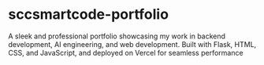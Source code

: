 # sccsmartcode-portfolio
A sleek and professional portfolio showcasing my work in backend development, AI engineering, and web development. Built with Flask, HTML, CSS, and JavaScript, and deployed on Vercel for seamless performance
